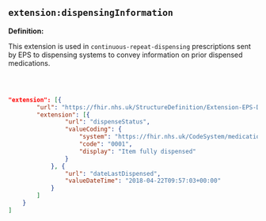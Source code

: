 ## `extension:dispensingInformation`

<b>Definition:</b><br>

This extension is used in `continuous-repeat-dispensing` prescriptions sent by EPS to dispensing systems to convey information on prior dispensed medications.

<br>

```json

"extension": [{
        "url": "https://fhir.nhs.uk/StructureDefinition/Extension-EPS-DispensingInformation",
        "extension": [{
                "url": "dispenseStatus",
                "valueCoding": {
                    "system": "https://fhir.nhs.uk/CodeSystem/medicationdispense-type",
                    "code": "0001",
                    "display": "Item fully dispensed"
                }
            }, {
                "url": "dateLastDispensed",
                "valueDateTime": "2018-04-22T09:57:03+00:00"
            }
        ]
    }
]

 ```` 



